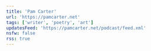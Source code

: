```yaml
---
title: 'Pam Carter'
url: 'https://pamcarter.net'
tags: ['writer', 'poetry', 'art']
updatesFeed: 'https://pamcarter.net/podcast/feed.xml'
nsfw: false
rss: true
---
```

